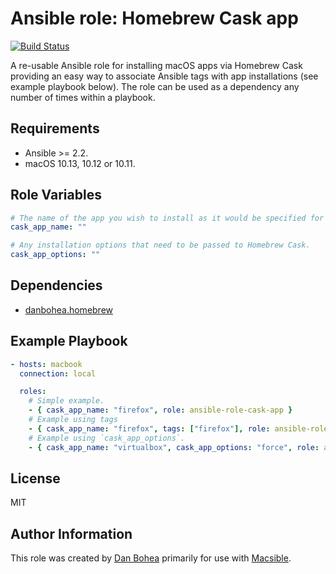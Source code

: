 # Ansible role: Homebrew Cask app

[![Build Status](https://travis-ci.org/danbohea/ansible-role-cask-app.svg?branch=master)](https://travis-ci.org/danbohea/ansible-role-cask-app)

A re-usable Ansible role for installing macOS apps via Homebrew Cask providing an easy way to associate Ansible tags with app installations (see example playbook below). The role can be used as a dependency any number of times within a playbook.


## Requirements

- Ansible >= 2.2.
- macOS 10.13, 10.12 or 10.11.


## Role Variables

```yaml
# The name of the app you wish to install as it would be specified for Homebrew Cask.
cask_app_name: ""

# Any installation options that need to be passed to Homebrew Cask.
cask_app_options: ""
```

## Dependencies

- [danbohea.homebrew](https://galaxy.ansible.com/danbohea/homebrew)


## Example Playbook

```yaml
- hosts: macbook
  connection: local

  roles:
    # Simple example.
    - { cask_app_name: "firefox", role: ansible-role-cask-app }
    # Example using tags
    - { cask_app_name: "firefox", tags: ["firefox"], role: ansible-role-cask-app }
    # Example using `cask_app_options`.
    - { cask_app_name: "virtualbox", cask_app_options: "force", role: ansible-role-cask-app }
```


## License

MIT


## Author Information

This role was created by [Dan Bohea](http://bohea.co.uk) primarily for use with [Macsible](https://github.com/macsible/macsible).
